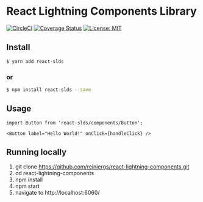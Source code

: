# React Lightning Components Library
[![CircleCI](https://circleci.com/gh/reiniergs/react-lightning-components/tree/master.svg?style=svg)](https://circleci.com/gh/reiniergs/react-lightning-components/tree/master)
[![Coverage Status](https://coveralls.io/repos/github/reiniergs/react-lightning-components/badge.svg?branch=master)](https://coveralls.io/github/reiniergs/react-lightning-components?branch=master)
[![License: MIT](https://img.shields.io/badge/License-MIT-yellow.svg)](https://opensource.org/licenses/MIT)


## Install

```bash
$ yarn add react-slds
```
 ### or
 
```bash
$ npm install react-slds --save
```
 

## Usage

```
import Button from 'react-slds/components/Button';

<Button label="Hello World!" onClick={handleClick} />
```

## Running locally
1. git clone https://github.com/reiniergs/react-lightning-components.git
2. cd react-lightning-components
3. npm install
4. npm start
5. navigate to http://localhost:6060/
